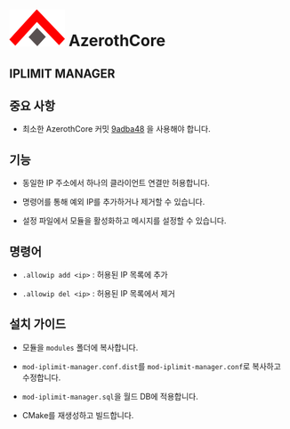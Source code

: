 # ![logo](https://raw.githubusercontent.com/azerothcore/azerothcore.github.io/master/images/logo-github.png) AzerothCore

## IPLIMIT MANAGER

## 중요 사항

- 최소한 AzerothCore 커밋 [9adba48](https://github.com/azerothcore/azerothcore-wotlk/commit/9adba482c236f1087d66a672e97a99f763ba74b3) 을 사용해야 합니다.

## 기능

- 동일한 IP 주소에서 하나의 클라이언트 연결만 허용합니다.

- 명령어를 통해 예외 IP를 추가하거나 제거할 수 있습니다.

- 설정 파일에서 모듈을 활성화하고 메시지를 설정할 수 있습니다.

## 명령어
- `.allowip add <ip>` : 허용된 IP 목록에 추가

- `.allowip del <ip>` : 허용된 IP 목록에서 제거

## 설치 가이드
- 모듈을 `modules` 폴더에 복사합니다.

- `mod-iplimit-manager.conf.dist`를 `mod-iplimit-manager.conf`로 복사하고 수정합니다.

- `mod-iplimit-manager.sql`을 월드 DB에 적용합니다.

- CMake를 재생성하고 빌드합니다.
